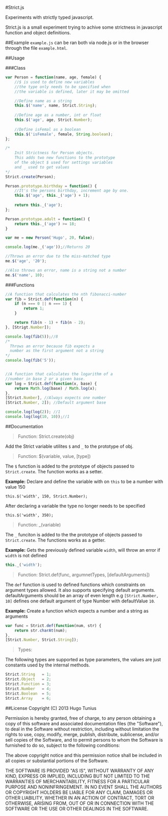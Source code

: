#Strict.js

Experiments with strictly typed javascript.

Strict.js is a small experiment trying to achive some strictness in javascript function and object definitions.

##Example
`example.js` can be ran both via node.js or in the browser through the file `example.html`. 


##Usage

###Class

```javascript
var Person = function(name, age, female) {
	//$ is used to define new variables
	//the type only needs to be specified when
	//the variable is defined, later it may be omitted

	//Define name as a string
	this.$('name', name, Strict.String);	
	
	//Define age as a number, int or float
	this.$('age', age, Strict.Number);
	
	//Define isFemal as a boolean
	this.$('isFemale', female, String.boolean);
};

/*	
	Init Strictness for Person objects. 
	This adds two new functions to the prototype
	of the object $ used for settings variables 
	and _ used to get values
*/
Strict.create(Person);

Person.prototype.birthday = function() {
	//It's the persons birthday, increment age by one.
	this.$('age', this._('age') + 1);
	
	return this._('age');
};

Person.prototype.adult = function() {
	return this._('age') >= 18;
}

var me = new Person('Hugo', 20, false);

console.log(me._('age'));//Returns 20

//Throws an error due to the miss-matched type
me.$('age', '20');

//Also throws an error, name is a string not a number
me.$('name', 10);
```

###Functions
```javascript
//A function that calculates the nth fibonacci-number
var fib = Strict.def(function(n) {
	if (n === 0 || n === 1) {
		return 1;
	}

	return fib(n - 1) + fib(n - 2);
}, [Strigt.Number]);

console.log(fib(5));//8
/*
  Throws an error because fib expects a 
  number as the first argument not a string
*/
console.log(fib('5'));


//A function that calculates the logarithm of a
//number in base 2 or a given base.
var log = Strict.def(function(x, base) {
	return Math.log(base) / Math.log(x);
}, 
[Strict.Number], //Always expects one number
[Strict.Number, 2]); //Default argument base

console.log(log(2)); //1
console.log(log(10, 10));//1
```

##Documentation
> Function: Strict.create(obj)

Add the Strict variable utilites `$` and `_` to the prototype of obj.


> Function: $(variable, value, [type])

The `$` function is added to the prototype of objects passed to `Strict.create`. The function works as a setter.

**Example:** Declare and define the variable with on `this` to be a number with value 150

```
this.$('width', 150, Strict.Number);
````	

After declaring a variable the type no longer needs to be specified

```
this.$('width', 350);
````

> Function: _(variable)

The `_` funciton is added to the the prototype of objects passed to `Strict.create`. The functions works as a getter.

**Example:** Gets the previously defined variable `width`, will throw an error if `width` is not defined

```javascript
this._('width');
```

> Function: Strict.def(func, argumnetTypes, [defaultArguments])

The `def` function is used to defined functions which constraints on argument types allowed. It also supports specifying default arguments. defaultArguments should be an array of even length e.g `[Strict.Number, 10]` defines one default argument of type Number with defaultValue `10`.

**Example:** Create a function which expects a number and a string as arguments

```javascript
var func = Strict.def(function(num, str) {
	return str.charAt(num);
}, 
[Strict.Number, Strict.String]);
```

> Types:

The following types are supported as type parameters, the values are just constants used by the internal methods.

```javascript
Strict.String   = 1;
Strict.Object   = 2;
Strict.Function = 3;
Strict.Number   = 4;
Strict.Boolean  = 5;
Strict.Array    = 6;
```





##License
Copyright (C) 2013 Hugo Tunius

Permission is hereby granted, free of charge, to any person obtaining a copy of this software and associated documentation files (the "Software"), to deal in the Software without restriction, including without limitation the rights to use, copy, modify, merge, publish, distribute, sublicense, and/or sell copies of the Software, and to permit persons to whom the Software is furnished to do so, subject to the following conditions:

The above copyright notice and this permission notice shall be included in all copies or substantial portions of the Software.

THE SOFTWARE IS PROVIDED "AS IS", WITHOUT WARRANTY OF ANY KIND, EXPRESS OR IMPLIED, INCLUDING BUT NOT LIMITED TO THE WARRANTIES OF MERCHANTABILITY, FITNESS FOR A PARTICULAR PURPOSE AND NONINFRINGEMENT. IN NO EVENT SHALL THE AUTHORS OR COPYRIGHT HOLDERS BE LIABLE FOR ANY CLAIM, DAMAGES OR OTHER LIABILITY, WHETHER IN AN ACTION OF CONTRACT, TORT OR OTHERWISE, ARISING FROM, OUT OF OR IN CONNECTION WITH THE SOFTWARE OR THE USE OR OTHER DEALINGS IN THE SOFTWARE.